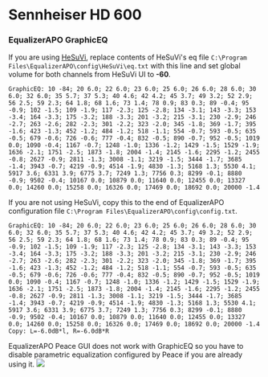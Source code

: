 # Sennheiser HD 600
### EqualizerAPO GraphicEQ
If you are using [HeSuVi](https://sourceforge.net/projects/hesuvi/), replace contents of HeSuVi's eq file `C:\Program Files\EqualizerAPO\config\HeSuVi\eq.txt` with this line and set global volume for both channels from HeSuVi UI to **-60**.
```
GraphicEQ: 10 -84; 20 6.0; 22 6.0; 23 6.0; 25 6.0; 26 6.0; 28 6.0; 30 6.0; 32 6.0; 35 5.7; 37 5.3; 40 4.6; 42 4.2; 45 3.7; 49 3.2; 52 2.9; 56 2.5; 59 2.3; 64 1.8; 68 1.6; 73 1.4; 78 0.9; 83 0.3; 89 -0.4; 95 -0.9; 102 -1.5; 109 -1.9; 117 -2.3; 125 -2.8; 134 -3.1; 143 -3.3; 153 -3.4; 164 -3.3; 175 -3.2; 188 -3.3; 201 -3.2; 215 -3.1; 230 -2.9; 246 -2.7; 263 -2.6; 282 -2.3; 301 -2.2; 323 -2.0; 345 -1.8; 369 -1.7; 395 -1.6; 423 -1.3; 452 -1.2; 484 -1.2; 518 -1.1; 554 -0.7; 593 -0.5; 635 -0.5; 679 -0.6; 726 -0.6; 777 -0.4; 832 -0.5; 890 -0.7; 952 -0.5; 1019 0.0; 1090 -0.4; 1167 -0.7; 1248 -1.0; 1336 -1.2; 1429 -1.5; 1529 -1.9; 1636 -2.1; 1751 -2.5; 1873 -1.8; 2004 -1.4; 2145 -1.6; 2295 -1.2; 2455 -0.8; 2627 -0.9; 2811 -1.3; 3008 -1.1; 3219 -1.5; 3444 -1.7; 3685 -1.4; 3943 -0.7; 4219 -0.9; 4514 -1.9; 4830 -1.3; 5168 1.3; 5530 4.1; 5917 3.6; 6331 3.9; 6775 3.7; 7249 1.3; 7756 0.3; 8299 -0.1; 8880 -0.9; 9502 -0.4; 10167 0.0; 10879 0.0; 11640 0.0; 12455 0.0; 13327 0.0; 14260 0.0; 15258 0.0; 16326 0.0; 17469 0.0; 18692 0.0; 20000 -1.4
```
If you are not using HeSuVi, copy this to the end of EqualizerAPO configuration file `C:\Program Files\EqualizerAPO\config\config.txt`.
```
GraphicEQ: 10 -84; 20 6.0; 22 6.0; 23 6.0; 25 6.0; 26 6.0; 28 6.0; 30 6.0; 32 6.0; 35 5.7; 37 5.3; 40 4.6; 42 4.2; 45 3.7; 49 3.2; 52 2.9; 56 2.5; 59 2.3; 64 1.8; 68 1.6; 73 1.4; 78 0.9; 83 0.3; 89 -0.4; 95 -0.9; 102 -1.5; 109 -1.9; 117 -2.3; 125 -2.8; 134 -3.1; 143 -3.3; 153 -3.4; 164 -3.3; 175 -3.2; 188 -3.3; 201 -3.2; 215 -3.1; 230 -2.9; 246 -2.7; 263 -2.6; 282 -2.3; 301 -2.2; 323 -2.0; 345 -1.8; 369 -1.7; 395 -1.6; 423 -1.3; 452 -1.2; 484 -1.2; 518 -1.1; 554 -0.7; 593 -0.5; 635 -0.5; 679 -0.6; 726 -0.6; 777 -0.4; 832 -0.5; 890 -0.7; 952 -0.5; 1019 0.0; 1090 -0.4; 1167 -0.7; 1248 -1.0; 1336 -1.2; 1429 -1.5; 1529 -1.9; 1636 -2.1; 1751 -2.5; 1873 -1.8; 2004 -1.4; 2145 -1.6; 2295 -1.2; 2455 -0.8; 2627 -0.9; 2811 -1.3; 3008 -1.1; 3219 -1.5; 3444 -1.7; 3685 -1.4; 3943 -0.7; 4219 -0.9; 4514 -1.9; 4830 -1.3; 5168 1.3; 5530 4.1; 5917 3.6; 6331 3.9; 6775 3.7; 7249 1.3; 7756 0.3; 8299 -0.1; 8880 -0.9; 9502 -0.4; 10167 0.0; 10879 0.0; 11640 0.0; 12455 0.0; 13327 0.0; 14260 0.0; 15258 0.0; 16326 0.0; 17469 0.0; 18692 0.0; 20000 -1.4
Copy: L=-6.0dB*l, R=-6.0dB*R
```
EqualizerAPO Peace GUI does not work with GraphicEQ so you have to disable parametric equalization configured by Peace if you are already using it.
![](https://raw.githubusercontent.com/jaakkopasanen/AutoEq/master/results/SBAF-Serious/innerfidelity/onear/Sennheiser%20HD%20600/Sennheiser%20HD%20600.png)

